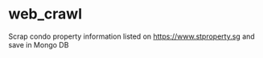 # web_crawl
Scrap condo property information listed on https://www.stproperty.sg and save in Mongo DB
